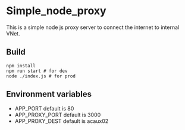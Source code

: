 # Simple_node_proxy

This is a simple node js proxy server to connect the internet to internal VNet.

## Build

```shell
npm install
npm run start # for dev
node ./index.js # for prod
```

## Environment variables

* APP_PORT default is 80
* APP_PROXY_PORT default is 3000
* APP_PROXY_DEST default is acaux02
